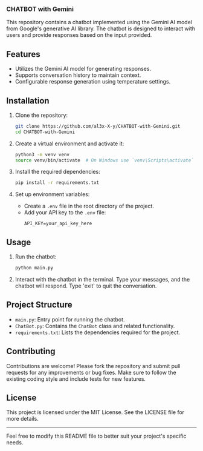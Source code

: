 ### CHATBOT with Gemini

This repository contains a chatbot implemented using the Gemini AI model from Google's generative AI library. The chatbot is designed to interact with users and provide responses based on the input provided.

## Features
- Utilizes the Gemini AI model for generating responses.
- Supports conversation history to maintain context.
- Configurable response generation using temperature settings.

## Installation

1. Clone the repository:
   ```sh
   git clone https://github.com/al3x-X-y/CHATBOT-with-Gemini.git
   cd CHATBOT-with-Gemini
   ```

2. Create a virtual environment and activate it:
   ```sh
   python3 -m venv venv
   source venv/bin/activate  # On Windows use `venv\Scripts\activate`
   ```

3. Install the required dependencies:
   ```sh
   pip install -r requirements.txt
   ```

4. Set up environment variables:
   - Create a `.env` file in the root directory of the project.
   - Add your API key to the `.env` file:
     ```
     API_KEY=your_api_key_here
     ```

## Usage

1. Run the chatbot:
   ```sh
   python main.py
   ```

2. Interact with the chatbot in the terminal. Type your messages, and the chatbot will respond. Type 'exit' to quit the conversation.

## Project Structure

- `main.py`: Entry point for running the chatbot.
- `ChatBot.py`: Contains the `ChatBot` class and related functionality.
- `requirements.txt`: Lists the dependencies required for the project.

## Contributing

Contributions are welcome! Please fork the repository and submit pull requests for any improvements or bug fixes. Make sure to follow the existing coding style and include tests for new features.

## License

This project is licensed under the MIT License. See the LICENSE file for more details.

---

Feel free to modify this README file to better suit your project's specific needs.
